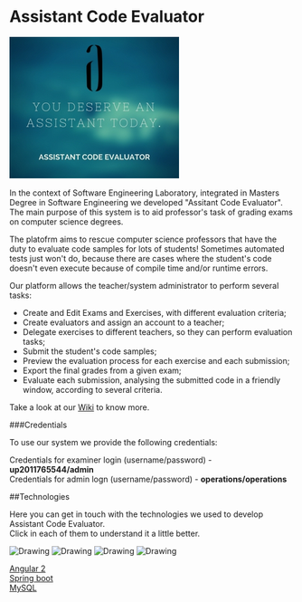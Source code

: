 # Assistant Code Evaluator

![ACE Slogan](https://github.com/LESTeamC/assistant-code-evaluator/blob/master/mockups/Assistant%20code%20evaluator%20(2).jpg)

In the context of Software Engineering Laboratory, integrated in Masters Degree in Software Engineering we developed "Assitant Code Evaluator".<br>
The main purpose of this system is to aid professor's task of grading exams on computer science degrees.

The platofrm aims to rescue computer science professors that have the duty to evaluate code samples for lots of students!
Sometimes automated tests just won't do, because there are cases where the student's code doesn't even execute because of compile time and/or runtime errors.

Our platform allows the teacher/system administrator to perform several tasks:
- Create and Edit Exams and Exercises, with different evaluation criteria;
- Create evaluators and assign an account to a teacher;
- Delegate exercises to different teachers, so they can perform evaluation tasks;
- Submit the student's code samples;
- Preview the evaluation process for each exercise and each submission;
- Export the final grades from a given exam;
- Evaluate each submission, analysing the submitted code in a friendly window, according to several criteria.

Take a look at our [Wiki](https://github.com/LESTeamC/assistant-code-evaluator/wiki) to know more.

###Credentials

To use our system we provide the following credentials:

Credentials for examiner login (username/password) - __up2011765544/admin__ <br>
Credentials for admin logn (username/password) - __operations/operations__ <br>

##Technologies

Here you can get in touch with the technologies we used to develop Assistant Code Evaluator.<br>
Click in each of them to understand it a little better.

<img src="https://code-maven.com/img/angularjs.png" alt="Drawing" width="100px" height="100px"/>
<img src="https://www.seeklogo.net/wp-content/uploads/2011/06/java-logo-vector.png" alt="Drawing" width="100px" height="100px"/>
<img src="http://gettingstartedon.com/wp-content/uploads/2016/02/SpingIcon.png" alt="Drawing" width="100px" height="100px"/>
<img src="http://www.polisdetecnologia.com.br/wp-content/uploads/2016/09/mysql_hosting.png" alt="Drawing" width="100px" height="100px"/>


[Angular 2](https://angular.io/)<br>
[Spring boot](https://projects.spring.io/spring-boot/)<br>
[MySQL](http://www.mysql.com/)<br>

